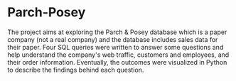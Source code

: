 # Parch-Posey
The project aims at exploring the Parch & Posey database which is a paper company (not a real company) and the database includes sales data for their paper. Four SQL queries were written to answer some questions and help understand the company's web traffic, customers and employees, and their order information. Eventually, the outcomes were visualized in Python to describe the findings behind each question. 
